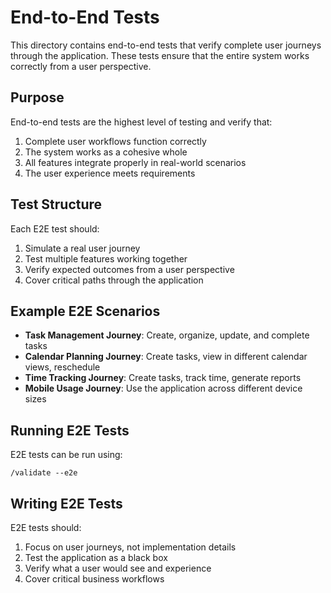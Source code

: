 # End-to-End Tests

This directory contains end-to-end tests that verify complete user journeys through the application. These tests ensure that the entire system works correctly from a user perspective.

## Purpose

End-to-end tests are the highest level of testing and verify that:

1. Complete user workflows function correctly
2. The system works as a cohesive whole
3. All features integrate properly in real-world scenarios
4. The user experience meets requirements

## Test Structure

Each E2E test should:

1. Simulate a real user journey
2. Test multiple features working together
3. Verify expected outcomes from a user perspective
4. Cover critical paths through the application

## Example E2E Scenarios

- **Task Management Journey**: Create, organize, update, and complete tasks
- **Calendar Planning Journey**: Create tasks, view in different calendar views, reschedule
- **Time Tracking Journey**: Create tasks, track time, generate reports
- **Mobile Usage Journey**: Use the application across different device sizes

## Running E2E Tests

E2E tests can be run using:

```
/validate --e2e
```

## Writing E2E Tests

E2E tests should:

1. Focus on user journeys, not implementation details
2. Test the application as a black box
3. Verify what a user would see and experience
4. Cover critical business workflows
